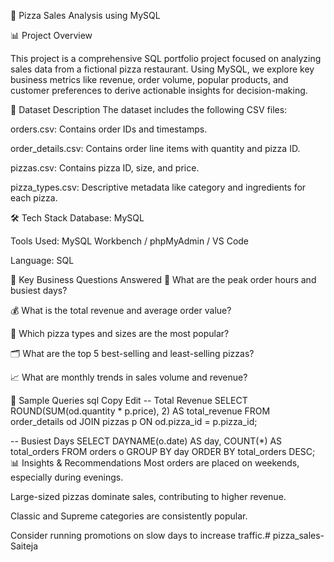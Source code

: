 🍕 Pizza Sales Analysis using MySQL

📊 Project Overview

This project is a comprehensive SQL portfolio project focused on analyzing sales data from a fictional pizza restaurant. Using MySQL, we explore key business metrics like revenue, order volume, popular products, and customer preferences to derive actionable insights for decision-making.

📁 Dataset Description
The dataset includes the following CSV files:

orders.csv: Contains order IDs and timestamps.

order_details.csv: Contains order line items with quantity and pizza ID.

pizzas.csv: Contains pizza ID, size, and price.

pizza_types.csv: Descriptive metadata like category and ingredients for each pizza.

🛠️ Tech Stack
Database: MySQL

Tools Used: MySQL Workbench / phpMyAdmin / VS Code

Language: SQL

🧠 Key Business Questions Answered
📅 What are the peak order hours and busiest days?

💰 What is the total revenue and average order value?

🍕 Which pizza types and sizes are the most popular?

🗂️ What are the top 5 best-selling and least-selling pizzas?

📈 What are monthly trends in sales volume and revenue?

📌 Sample Queries
sql
Copy
Edit
-- Total Revenue
SELECT ROUND(SUM(od.quantity * p.price), 2) AS total_revenue
FROM order_details od
JOIN pizzas p ON od.pizza_id = p.pizza_id;

-- Busiest Days
SELECT DAYNAME(o.date) AS day, COUNT(*) AS total_orders
FROM orders o
GROUP BY day
ORDER BY total_orders DESC;
📊 Insights & Recommendations
Most orders are placed on weekends, especially during evenings.

Large-sized pizzas dominate sales, contributing to higher revenue.

Classic and Supreme categories are consistently popular.

Consider running promotions on slow days to increase traffic.# pizza_sales-Saiteja
